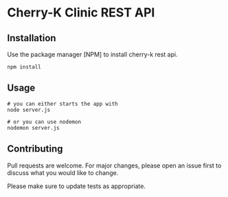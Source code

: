 # Cherry-K Clinic REST API

## Installation

Use the package manager [NPM] to install cherry-k rest api.

```nodejs
npm install 
```

## Usage

```nodejs 
# you can either starts the app with 
node server.js

# or you can use nodemon 
nodemon server.js
```

## Contributing

Pull requests are welcome. For major changes, please open an issue first
to discuss what you would like to change.

Please make sure to update tests as appropriate.
